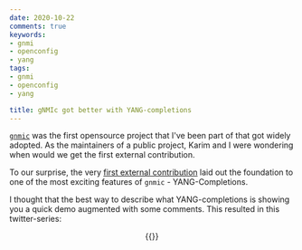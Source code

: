 ```yaml
---
date: 2020-10-22
comments: true
keywords:
- gnmi
- openconfig
- yang
tags:
- gnmi
- openconfig
- yang

title: gNMIc got better with YANG-completions
---
```

[`gnmic`](https://gnmic.kmrd.dev) was the first opensource project that I've been part of that got widely adopted. As the maintainers of a public project, Karim and I were wondering when would we get the first external contribution.

To our surprise, the very [first external contribution](https://github.com/karimra/gnmic/pull/136) laid out the foundation to one of the most exciting features of `gnmic` - YANG-Completions.
<!--more-->

I thought that the best way to describe what YANG-completions is showing you a quick demo augmented with some comments. This resulted in this twitter-series:

<center>{{<tweet 1318933113951715334>}}</center>
